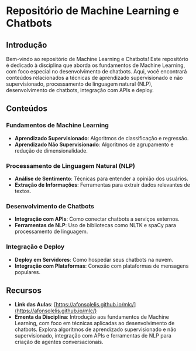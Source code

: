# Repositório de Machine Learning e Chatbots

## Introdução

Bem-vindo ao repositório de Machine Learning e Chatbots! Este repositório é dedicado à disciplina que aborda os fundamentos de Machine Learning, com foco especial no desenvolvimento de chatbots. Aqui, você encontrará conteúdos relacionados a técnicas de aprendizado supervisionado e não supervisionado, processamento de linguagem natural (NLP), desenvolvimento de chatbots, integração com APIs e deploy.

## Conteúdos

### Fundamentos de Machine Learning

- **Aprendizado Supervisionado**: Algoritmos de classificação e regressão.
- **Aprendizado Não Supervisionado**: Algoritmos de agrupamento e redução de dimensionalidade.

### Processamento de Linguagem Natural (NLP)

- **Análise de Sentimento**: Técnicas para entender a opinião dos usuários.
- **Extração de Informações**: Ferramentas para extrair dados relevantes de textos.

### Desenvolvimento de Chatbots

- **Integração com APIs**: Como conectar chatbots a serviços externos.
- **Ferramentas de NLP**: Uso de bibliotecas como NLTK e spaCy para processamento de linguagem.

### Integração e Deploy

- **Deploy em Servidores**: Como hospedar seus chatbots na nuvem.
- **Integração com Plataformas**: Conexão com plataformas de mensagens populares.

## Recursos

- **Link das Aulas**: [https://afonsolelis.github.io/mlc/](https://afonsolelis.github.io/mlc/)
- **Ementa da Disciplina**: Introdução aos fundamentos de Machine Learning, com foco em técnicas aplicadas ao desenvolvimento de chatbots. Explora algoritmos de aprendizado supervisionado e não supervisionado, integração com APIs e ferramentas de NLP para criação de agentes conversacionais.